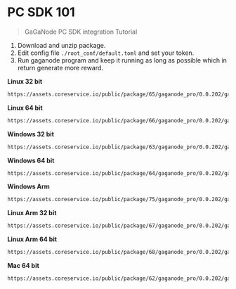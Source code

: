 # PC SDK 101

>GaGaNode PC SDK integration Tutorial

1. Download and unzip package.
2. Edit config file `./root_conf/default.toml` and set your token.
3. Run gaganode program and keep it running as long as possible which in return generate more reward.

**Linux 32 bit**

```bash
https://assets.coreservice.io/public/package/65/gaganode_pro/0.0.202/gaganode_pro-0_0_200.tar.gz
```

**Linux 64 bit**

```bash
https://assets.coreservice.io/public/package/66/gaganode_pro/0.0.202/gaganode_pro-0_0_200.tar.gz
```

**Windows 32 bit**

```bash
https://assets.coreservice.io/public/package/63/gaganode_pro/0.0.202/gaganode_pro-0_0_200.tar.gz
```

**Windows 64 bit**

```bash
https://assets.coreservice.io/public/package/64/gaganode_pro/0.0.202/gaganode_pro-0_0_200.tar.gz
```

**Windows Arm**

```bash
https://assets.coreservice.io/public/package/75/gaganode_pro/0.0.202/gaganode_pro-0_0_200.tar.gz
```

**Linux Arm 32 bit**

```bash
https://assets.coreservice.io/public/package/67/gaganode_pro/0.0.202/gaganode_pro-0_0_200.tar.gz
```

**Linux Arm 64 bit**

```bash
https://assets.coreservice.io/public/package/68/gaganode_pro/0.0.202/gaganode_pro-0_0_200.tar.gz
```

**Mac 64 bit**

```bash
https://assets.coreservice.io/public/package/62/gaganode_pro/0.0.202/gaganode_pro-0_0_200.tar.gz
```